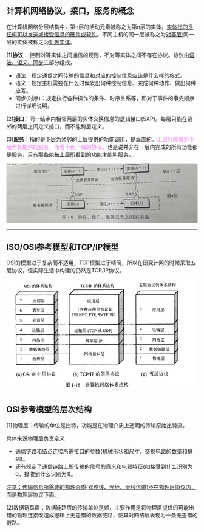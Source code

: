 ## 计算机网络协议，接口，服务的概念

在计算机网络分层结构中，第n层的活动元素被称之为第n层的实体，<u>实体指的是任何可以发送或接受信息的硬件或软件</u>。不同主机的同一层被称之为<u>对等层</u>;同一层的实体被称之为<u>对等实体</u>。

(1)**协议**： 控制对等实体之间通信的规则，不对等实体之间不存在协议。协议由<u>语法、语义、同步</u>三部分组成。

- 语法：规定通信之间传输的信息和对应的控制信息应该是什么样的格式。 
- 语义：规定主机需要在什么时候发出何种控制信息、完成何种动作、做出何种应答。
- 同步(时序)：规定执行各种操作的条件、时序关系等，即对于事件的事先顺序进行详细说明。

(2)**接口**：同一结点内相邻两层的实体交换信息的逻辑接口(SAP)。每层只能在紧邻的两层之间定义接口，而不能跨层定义。

(3)**服务**：指的是下层为紧邻的上层提供的功能调用，是垂直的。<font color=violet>上层只能看到下层为其提供的服务，而看不到下层的协议。</font>也是说并非在一层内完成的所有功能都是服务，<u>只有那些能被上层所看到的功能才能叫服务。</u>

![alt text](三者关系.png)
***

## ISO/OSI参考模型和TCP/IP模型
OSI的模型过于复杂而不适用，TCP模型过于精简，所以在研究计网的时候采取五层协议，但实际生活中构建的仍然是TCP/IP协议。
![alt text](计算机网络体系结构.png)

## OSI参考模型的层次结构
(1)物理层：传输的单位是比特，功能是在物理介质上透明的传输原始比特流。

具体来说物理层负责定义
- 通信链路和结点连接所需接口的参数(机械形状和尺寸、交换电路的数量和排列)。
- 还有规定了通信链路上所传输的信号的意义和电器特征(如接受到什么识别为0，接收到什么识别为1)。

<u>注意：传输信息所需要的物理介质(双绞线、光纤、无线信道)不在物理层协议内，而是物理层协议下面。</u>

(2)数据链路层：数据链路层的传输单位是帧，主要作用是将物理层提供的可能出错的物理连接改造成逻辑上无差错的数据链路，使其对网络层表现为一条无差错的链路。